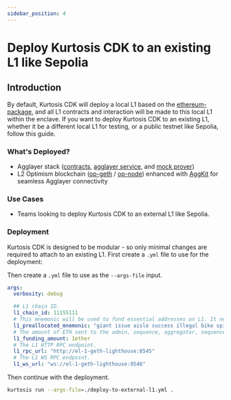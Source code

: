 ```yaml
---
sidebar_position: 4
---
```


# Deploy Kurtosis CDK to an existing L1 like Sepolia

## Introduction

By default, Kurtosis CDK will deploy a local L1 based on the [ethereum-package](https://github.com/ethpandaops/ethereum-package), and all L1 contracts and interaction will be made to this local L1 within the enclave.
If you want to deploy Kurtosis CDK to an existing L1, whether it be a different local L1 for testing, or a public testnet like Sepolia, follow this guide.

### What's Deployed?

- Agglayer stack ([contracts](https://github.com/agglayer/agglayer-contracts), [agglayer service](https://github.com/agglayer/agglayer), and [mock prover](https://github.com/agglayer/provers))
- L2 Optimism blockchain ([op-geth](https://github.com/ethereum-optimism/op-geth) / [op-node](https://github.com/ethereum-optimism/optimism/tree/develop/op-node)) enhanced with [AggKit](https://github.com/agglayer/aggkit) for seamless Agglayer connectivity

### Use Cases

- Teams looking to deploy Kurtosis CDK to an external L1 like Sepolia.

### Deployment

Kurtosis CDK is designed to be modular - so only minimal changes are required to attach to an existing L1. First create a `.yml` file to use for the deployment:

Then create a `.yml` file to use as the `--args-file` input.
```yaml title="deploy-to-external-l1.yml"
args:
  verbosity: debug

  ## L1 chain ID.
  l1_chain_id: 11155111
  # This mnemonic will be used to fund essential addresses on L1. It needs to have sufficient funds on the existing L1.
  l1_preallocated_mnemonic: "giant issue aisle success illegal bike spike question tent bar rely arctic volcano long crawl hungry vocal artwork sniff fantasy very lucky have athlete"
  # The amount of ETH sent to the admin, sequence, aggregator, sequencer and other chosen addresses.
  l1_funding_amount: 1ether
  # The L1 HTTP RPC endpoint.
  l1_rpc_url: "http://el-1-geth-lighthouse:8545"
  # The L1 WS RPC endpoint.
  l1_ws_url: "ws://el-1-geth-lighthouse:8546"
```

Then continue with the deployment.
```bash
kurtosis run --args-file=./deploy-to-external-l1.yml .
```